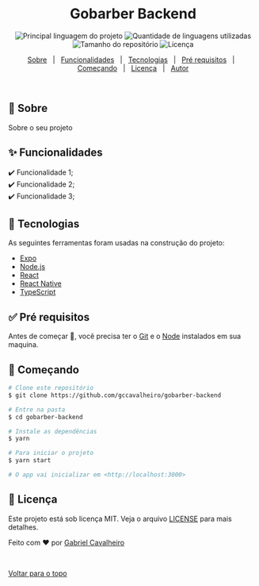 <h1 align="center">Gobarber Backend</h1>

<p align="center">
  <img alt="Principal linguagem do projeto" src="https://img.shields.io/github/languages/top/gccavalheiro/gobarber-backend?color=56BEB8">

  <img alt="Quantidade de linguagens utilizadas" src="https://img.shields.io/github/languages/count/gccavalheiro/gobarber-backend?color=56BEB8">

  <img alt="Tamanho do repositório" src="https://img.shields.io/github/repo-size/gccavalheiro/gobarber-backend?color=56BEB8">

  <img alt="Licença" src="https://img.shields.io/github/license/gccavalheiro/gobarber-backend?color=56BEB8">

  <!-- <img alt="Github issues" src="https://img.shields.io/github/issues/gccavalheiro/gobarber-backend?color=56BEB8" /> -->

  <!-- <img alt="Github forks" src="https://img.shields.io/github/forks/gccavalheiro/gobarber-backend?color=56BEB8" /> -->

  <!-- <img alt="Github stars" src="https://img.shields.io/github/stars/gccavalheiro/gobarber-backend?color=56BEB8" /> -->
</p>

<!-- Status -->

<!-- <h4 align="center">
	🚧  Gobarber Backend 🚀 Em construção...  🚧
</h4>

<hr> -->

<p align="center">
  <a href="#dart-sobre">Sobre</a> &#xa0; | &#xa0; 
  <a href="#sparkles-funcionalidades">Funcionalidades</a> &#xa0; | &#xa0;
  <a href="#rocket-tecnologias">Tecnologias</a> &#xa0; | &#xa0;
  <a href="#white_check_mark-pré-requesitos">Pré requisitos</a> &#xa0; | &#xa0;
  <a href="#checkered_flag-começando">Começando</a> &#xa0; | &#xa0;
  <a href="#memo-licença">Licença</a> &#xa0; | &#xa0;
  <a href="https://github.com/gccavalheiro" target="_blank">Autor</a>
</p>

<br>

## :dart: Sobre

Sobre o seu projeto

## :sparkles: Funcionalidades

:heavy_check_mark: Funcionalidade 1;\
:heavy_check_mark: Funcionalidade 2;\
:heavy_check_mark: Funcionalidade 3;

## :rocket: Tecnologias

As seguintes ferramentas foram usadas na construção do projeto:

- [Expo](https://expo.io/)
- [Node.js](https://nodejs.org/en/)
- [React](https://pt-br.reactjs.org/)
- [React Native](https://reactnative.dev/)
- [TypeScript](https://www.typescriptlang.org/)

## :white_check_mark: Pré requisitos

Antes de começar :checkered_flag:, você precisa ter o [Git](https://git-scm.com) e o [Node](https://nodejs.org/en/) instalados em sua maquina.

## :checkered_flag: Começando

```bash
# Clone este repositório
$ git clone https://github.com/gccavalheiro/gobarber-backend

# Entre na pasta
$ cd gobarber-backend

# Instale as dependências
$ yarn

# Para iniciar o projeto
$ yarn start

# O app vai inicializar em <http://localhost:3000>
```

## :memo: Licença

Este projeto está sob licença MIT. Veja o arquivo [LICENSE](LICENSE.md) para mais detalhes.

Feito com :heart: por <a href="https://github.com/gccavalheiro" target="_blank">Gabriel Cavalheiro</a>

&#xa0;

<a href="#top">Voltar para o topo</a>

